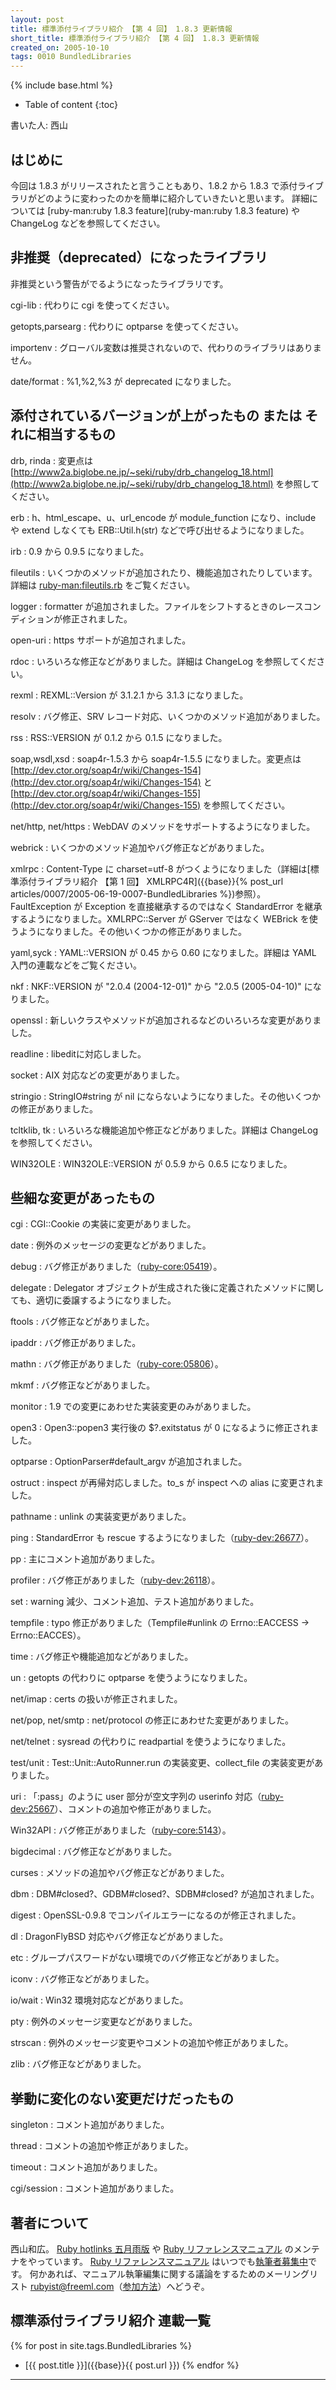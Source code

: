 ```yaml
---
layout: post
title: 標準添付ライブラリ紹介 【第 4 回】 1.8.3 更新情報
short_title: 標準添付ライブラリ紹介 【第 4 回】 1.8.3 更新情報
created_on: 2005-10-10
tags: 0010 BundledLibraries
---
```

{% include base.html %}


* Table of content
{:toc}


書いた人: 西山

## はじめに

今回は 1.8.3 がリリースされたと言うこともあり、1.8.2 から 1.8.3 で添付ライブラリがどのように変わったのかを簡単に紹介していきたいと思います。
詳細については [ruby-man:ruby 1.8.3 feature](ruby-man:ruby 1.8.3 feature) や ChangeLog などを参照してください。

## 非推奨（deprecated）になったライブラリ

非推奨という警告がでるようになったライブラリです。

cgi-lib
:  代わりに cgi を使ってください。

getopts,parsearg
:  代わりに optparse を使ってください。

importenv
:  グローバル変数は推奨されないので、代わりのライブラリはありません。

date/format
:  %1,%2,%3 が deprecated になりました。

## 添付されているバージョンが上がったもの または それに相当するもの

drb, rinda
:  変更点は [http://www2a.biglobe.ne.jp/~seki/ruby/drb_changelog_18.html](http://www2a.biglobe.ne.jp/~seki/ruby/drb_changelog_18.html) を参照してください。

erb
: h、html_escape、u、url_encode が module_function になり、include や extend しなくても ERB::Util.h(str) などで呼び出せるようになりました。

irb
:  0.9 から 0.9.5 になりました。

fileutils
:  いくつかのメソッドが追加されたり、機能追加されたりしています。詳細は [ruby-man:fileutils.rb](ruby-man:fileutils.rb) をご覧ください。

logger
:  formatter が追加されました。ファイルをシフトするときのレースコンディションが修正されました。

open-uri
:  https サポートが追加されました。

rdoc
:  いろいろな修正などがありました。詳細は ChangeLog を参照してください。

rexml
:  REXML::Version が 3.1.2.1 から 3.1.3 になりました。

resolv
:  バグ修正、SRV レコード対応、いくつかのメソッド追加がありました。

rss
:  RSS::VERSION が 0.1.2 から 0.1.5 になりました。

soap,wsdl,xsd
:  soap4r-1.5.3 から soap4r-1.5.5 になりました。変更点は [http://dev.ctor.org/soap4r/wiki/Changes-154](http://dev.ctor.org/soap4r/wiki/Changes-154) と [http://dev.ctor.org/soap4r/wiki/Changes-155](http://dev.ctor.org/soap4r/wiki/Changes-155) を参照してください。

net/http, net/https
:  WebDAV のメソッドをサポートするようになりました。

webrick
:  いくつかのメソッド追加やバグ修正などがありました。

xmlrpc
:  Content-Type に charset=utf-8 がつくようになりました（詳細は[標準添付ライブラリ紹介 【第 1 回】 XMLRPC4R]({{base}}{% post_url articles/0007/2005-06-19-0007-BundledLibraries %})参照）。FaultException が Exception を直接継承するのではなく StandardError を継承するようになりました。XMLRPC::Server が GServer ではなく WEBrick を使うようになりました。その他いくつかの修正がありました。

yaml,syck
:  YAML::VERSION が 0.45 から 0.60 になりました。詳細は YAML 入門の連載などをご覧ください。

nkf
:  NKF::VERSION が "2.0.4 (2004-12-01)" から "2.0.5 (2005-04-10)" になりました。

openssl
:  新しいクラスやメソッドが追加されるなどのいろいろな変更がありました。

readline
:  libeditに対応しました。

socket
:  AIX 対応などの変更がありました。

stringio
:  StringIO#string が nil にならないようになりました。その他いくつかの修正がありました。

tcltklib, tk
:  いろいろな機能追加や修正などがありました。詳細は ChangeLog を参照してください。

WIN32OLE
:  WIN32OLE::VERSION が 0.5.9 から 0.6.5 になりました。

## 些細な変更があったもの

cgi
:  CGI::Cookie の実装に変更がありました。

date
:  例外のメッセージの変更などがありました。

debug
:  バグ修正がありました（[ruby-core:05419](http://blade.nagaokaut.ac.jp/cgi-bin/scat.rb/ruby/ruby-core/05419)）。

delegate
:  Delegator オブジェクトが生成された後に定義されたメソッドに関しても、適切に委譲するようになりました。

ftools
:  バグ修正などがありました。

ipaddr
:  バグ修正がありました。

mathn
:  バグ修正がありました（[ruby-core:05806](http://blade.nagaokaut.ac.jp/cgi-bin/scat.rb/ruby/ruby-core/05806)）。

mkmf
:  バグ修正などがありました。

monitor
:  1.9 での変更にあわせた実装変更のみがありました。

open3
:  Open3::popen3 実行後の $?.exitstatus が 0 になるように修正されました。

optparse
:  OptionParser#default_argv が追加されました。

ostruct
:  inspect が再帰対応しました。to_s が inspect への alias に変更されました。

pathname
:  unlink の実装変更がありました。

ping
:  StandardError も rescue するようになりました（[ruby-dev:26677](http://blade.nagaokaut.ac.jp/cgi-bin/scat.rb/ruby/ruby-dev/26677)）。

pp
:  主にコメント追加がありました。

profiler
:  バグ修正がありました（[ruby-dev:26118](http://blade.nagaokaut.ac.jp/cgi-bin/scat.rb/ruby/ruby-dev/26118)）。

set
:  warning 減少、コメント追加、テスト追加がありました。

tempfile
:  typo 修正がありました（Tempfile#unlink の Errno::EACCESS -&gt; Errno::EACCES）。

time
:  バグ修正や機能追加などがありました。

un
:  getopts の代わりに optparse を使うようになりました。

net/imap
:  certs の扱いが修正されました。

net/pop, net/smtp
:  net/protocol の修正にあわせた変更がありました。

net/telnet
:  sysread の代わりに readpartial を使うようになりました。

test/unit
:  Test::Unit::AutoRunner.run の実装変更、collect_file の実装変更がありました。

uri
: 「:pass」のように user 部分が空文字列の userinfo 対応（[ruby-dev:25667](http://blade.nagaokaut.ac.jp/cgi-bin/scat.rb/ruby/ruby-dev/25667)）、コメントの追加や修正がありました。

Win32API
:  バグ修正がありました（[ruby-core:5143](http://blade.nagaokaut.ac.jp/cgi-bin/scat.rb/ruby/ruby-core/5143)）。

bigdecimal
:  バグ修正などがありました。

curses
:  メソッドの追加やバグ修正などがありました。

dbm
:  DBM#closed?、GDBM#closed?、SDBM#closed? が追加されました。

digest
:  OpenSSL-0.9.8 でコンパイルエラーになるのが修正されました。

dl
:  DragonFlyBSD 対応やバグ修正などがありました。

etc
:  グループパスワードがない環境でのバグ修正などがありました。

iconv
:  バグ修正などがありました。

io/wait
:  Win32 環境対応などがありました。

pty
:  例外のメッセージ変更などがありました。

strscan
:  例外のメッセージ変更やコメントの追加や修正がありました。

zlib
:  バグ修正などがありました。

## 挙動に変化のない変更だけだったもの

singleton
:  コメント追加がありました。

thread
:  コメントの追加や修正がありました。

timeout
:  コメント追加がありました。

cgi/session
:  コメント追加がありました。

## 著者について

西山和広。
[Ruby hotlinks 五月雨版](http://www.rubyist.net/~kazu/samidare/)
や
[Ruby リファレンスマニュアル](http://www.ruby-lang.org/ja/man/)
のメンテナをやっています。
[Ruby リファレンスマニュアル](http://www.ruby-lang.org/ja/man/)
はいつでも[執筆者募集中](ruby-man:執筆者募集)です。
何かあれば、マニュアル執筆編集に関する議論をするためのメーリングリスト rubyist@freeml.com（[参加方法](http://www.freeml.com/ctrl/html/MLInfoForm/rubyist)）へどうぞ。

## 標準添付ライブラリ紹介 連載一覧

{% for post in site.tags.BundledLibraries %}
  - [{{ post.title }}]({{base}}{{ post.url }})
{% endfor %}

----


